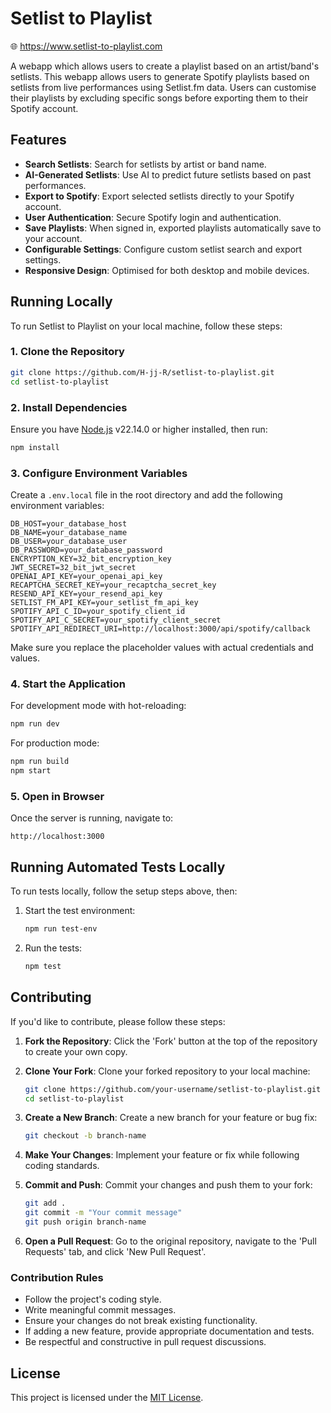 # Setlist to Playlist

🌐 https://www.setlist-to-playlist.com

A webapp which allows users to create a playlist based on an artist/band's setlists. This webapp allows users to generate Spotify playlists based on setlists from live performances using Setlist\.fm data. Users can customise their playlists by excluding specific songs before exporting them to their Spotify account.

## Features

- **Search Setlists**: Search for setlists by artist or band name.
- **AI-Generated Setlists**: Use AI to predict future setlists based on past performances.
- **Export to Spotify**: Export selected setlists directly to your Spotify account.
- **User Authentication**: Secure Spotify login and authentication.
- **Save Playlists**: When signed in, exported playlists automatically save to your account.
- **Configurable Settings**: Configure custom setlist search and export settings.
- **Responsive Design**: Optimised for both desktop and mobile devices.

## Running Locally

To run Setlist to Playlist on your local machine, follow these steps:

### 1. Clone the Repository

```sh
git clone https://github.com/H-jj-R/setlist-to-playlist.git
cd setlist-to-playlist
```

### 2. Install Dependencies

Ensure you have [Node.js](https://nodejs.org/) v22.14.0 or higher installed, then run:

```sh
npm install
```

### 3. Configure Environment Variables

Create a `.env.local` file in the root directory and add the following environment variables:

```env
DB_HOST=your_database_host
DB_NAME=your_database_name
DB_USER=your_database_user
DB_PASSWORD=your_database_password
ENCRYPTION_KEY=32_bit_encryption_key
JWT_SECRET=32_bit_jwt_secret
OPENAI_API_KEY=your_openai_api_key
RECAPTCHA_SECRET_KEY=your_recaptcha_secret_key
RESEND_API_KEY=your_resend_api_key
SETLIST_FM_API_KEY=your_setlist_fm_api_key
SPOTIFY_API_C_ID=your_spotify_client_id
SPOTIFY_API_C_SECRET=your_spotify_client_secret
SPOTIFY_API_REDIRECT_URI=http://localhost:3000/api/spotify/callback
```

Make sure you replace the placeholder values with actual credentials and values.

### 4. Start the Application

For development mode with hot-reloading:

```sh
npm run dev
```

For production mode:

```sh
npm run build
npm start
```

### 5. Open in Browser

Once the server is running, navigate to:

```
http://localhost:3000
```

## Running Automated Tests Locally

To run tests locally, follow the setup steps above, then:

1. Start the test environment:

   ```sh
   npm run test-env
   ```

2. Run the tests:

   ```sh
   npm test
   ```

## Contributing

If you'd like to contribute, please follow these steps:

1. **Fork the Repository**: Click the 'Fork' button at the top of the repository to create your own copy.

2. **Clone Your Fork**: Clone your forked repository to your local machine:
   ```sh
   git clone https://github.com/your-username/setlist-to-playlist.git
   cd setlist-to-playlist
   ```
3. **Create a New Branch**: Create a new branch for your feature or bug fix:
   ```sh
   git checkout -b branch-name
   ```
4. **Make Your Changes**: Implement your feature or fix while following coding standards.
5. **Commit and Push**: Commit your changes and push them to your fork:
   ```sh
   git add .
   git commit -m "Your commit message"
   git push origin branch-name
   ```
6. **Open a Pull Request**: Go to the original repository, navigate to the 'Pull Requests' tab, and click 'New Pull Request'.

### Contribution Rules

- Follow the project's coding style.
- Write meaningful commit messages.
- Ensure your changes do not break existing functionality.
- If adding a new feature, provide appropriate documentation and tests.
- Be respectful and constructive in pull request discussions.

## License

This project is licensed under the [MIT License](LICENSE).

